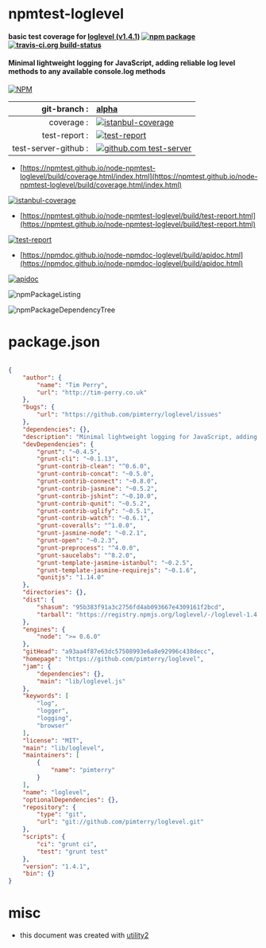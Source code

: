 # npmtest-loglevel

#### basic test coverage for  [loglevel (v1.4.1)](https://github.com/pimterry/loglevel)  [![npm package](https://img.shields.io/npm/v/npmtest-loglevel.svg?style=flat-square)](https://www.npmjs.org/package/npmtest-loglevel) [![travis-ci.org build-status](https://api.travis-ci.org/npmtest/node-npmtest-loglevel.svg)](https://travis-ci.org/npmtest/node-npmtest-loglevel)

#### Minimal lightweight logging for JavaScript, adding reliable log level methods to any available console.log methods

[![NPM](https://nodei.co/npm/loglevel.png?downloads=true&downloadRank=true&stars=true)](https://www.npmjs.com/package/loglevel)

| git-branch : | [alpha](https://github.com/npmtest/node-npmtest-loglevel/tree/alpha)|
|--:|:--|
| coverage : | [![istanbul-coverage](https://npmtest.github.io/node-npmtest-loglevel/build/coverage.badge.svg)](https://npmtest.github.io/node-npmtest-loglevel/build/coverage.html/index.html)|
| test-report : | [![test-report](https://npmtest.github.io/node-npmtest-loglevel/build/test-report.badge.svg)](https://npmtest.github.io/node-npmtest-loglevel/build/test-report.html)|
| test-server-github : | [![github.com test-server](https://npmtest.github.io/node-npmtest-loglevel/GitHub-Mark-32px.png)](https://npmtest.github.io/node-npmtest-loglevel/build/app/index.html) | | build-artifacts : | [![build-artifacts](https://npmtest.github.io/node-npmtest-loglevel/glyphicons_144_folder_open.png)](https://github.com/npmtest/node-npmtest-loglevel/tree/gh-pages/build)|

- [https://npmtest.github.io/node-npmtest-loglevel/build/coverage.html/index.html](https://npmtest.github.io/node-npmtest-loglevel/build/coverage.html/index.html)

[![istanbul-coverage](https://npmtest.github.io/node-npmtest-loglevel/build/screenCapture.buildCi.browser.%252Ftmp%252Fbuild%252Fcoverage.lib.html.png)](https://npmtest.github.io/node-npmtest-loglevel/build/coverage.html/index.html)

- [https://npmtest.github.io/node-npmtest-loglevel/build/test-report.html](https://npmtest.github.io/node-npmtest-loglevel/build/test-report.html)

[![test-report](https://npmtest.github.io/node-npmtest-loglevel/build/screenCapture.buildCi.browser.%252Ftmp%252Fbuild%252Ftest-report.html.png)](https://npmtest.github.io/node-npmtest-loglevel/build/test-report.html)

- [https://npmdoc.github.io/node-npmdoc-loglevel/build/apidoc.html](https://npmdoc.github.io/node-npmdoc-loglevel/build/apidoc.html)

[![apidoc](https://npmdoc.github.io/node-npmdoc-loglevel/build/screenCapture.buildCi.browser.%252Ftmp%252Fbuild%252Fapidoc.html.png)](https://npmdoc.github.io/node-npmdoc-loglevel/build/apidoc.html)

![npmPackageListing](https://npmtest.github.io/node-npmtest-loglevel/build/screenCapture.npmPackageListing.svg)

![npmPackageDependencyTree](https://npmtest.github.io/node-npmtest-loglevel/build/screenCapture.npmPackageDependencyTree.svg)



# package.json

```json

{
    "author": {
        "name": "Tim Perry",
        "url": "http://tim-perry.co.uk"
    },
    "bugs": {
        "url": "https://github.com/pimterry/loglevel/issues"
    },
    "dependencies": {},
    "description": "Minimal lightweight logging for JavaScript, adding reliable log level methods to any available console.log methods",
    "devDependencies": {
        "grunt": "~0.4.5",
        "grunt-cli": "~0.1.13",
        "grunt-contrib-clean": "^0.6.0",
        "grunt-contrib-concat": "~0.5.0",
        "grunt-contrib-connect": "~0.8.0",
        "grunt-contrib-jasmine": "~0.5.2",
        "grunt-contrib-jshint": "~0.10.0",
        "grunt-contrib-qunit": "~0.5.2",
        "grunt-contrib-uglify": "~0.5.1",
        "grunt-contrib-watch": "~0.6.1",
        "grunt-coveralls": "^1.0.0",
        "grunt-jasmine-node": "~0.2.1",
        "grunt-open": "~0.2.3",
        "grunt-preprocess": "^4.0.0",
        "grunt-saucelabs": "^8.2.0",
        "grunt-template-jasmine-istanbul": "~0.2.5",
        "grunt-template-jasmine-requirejs": "~0.1.6",
        "qunitjs": "1.14.0"
    },
    "directories": {},
    "dist": {
        "shasum": "95b383f91a3c2756fd4ab093667e4309161f2bcd",
        "tarball": "https://registry.npmjs.org/loglevel/-/loglevel-1.4.1.tgz"
    },
    "engines": {
        "node": ">= 0.6.0"
    },
    "gitHead": "a93aa4f87e63dc57508993e6a8e92996c438decc",
    "homepage": "https://github.com/pimterry/loglevel",
    "jam": {
        "dependencies": {},
        "main": "lib/loglevel.js"
    },
    "keywords": [
        "log",
        "logger",
        "logging",
        "browser"
    ],
    "license": "MIT",
    "main": "lib/loglevel",
    "maintainers": [
        {
            "name": "pimterry"
        }
    ],
    "name": "loglevel",
    "optionalDependencies": {},
    "repository": {
        "type": "git",
        "url": "git://github.com/pimterry/loglevel.git"
    },
    "scripts": {
        "ci": "grunt ci",
        "test": "grunt test"
    },
    "version": "1.4.1",
    "bin": {}
}
```



# misc
- this document was created with [utility2](https://github.com/kaizhu256/node-utility2)
